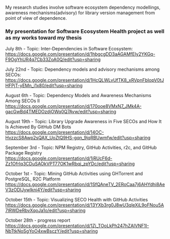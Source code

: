 My research studies involve software ecosystem dependency modellings, awareness mechanisms(advisory) for library version management from point of view of dependence.

### My presentation for Software Ecosystem Health project as well as my works toward my thesis<br>

July 8th - Topic: Inter-Dependencies in Software Ecosystem:<br>
https://docs.google.com/presentation/d/1hbgcgDD3aAGAMfEIy2YKGq-F9OgYhUR4q7Cb33ZoA0Q/edit?usp=sharing

July 22nd - Topic: Dependency models and advisory mechanisms among SECOs:<br>
https://docs.google.com/presentation/d/1HcQLWLvUfTK8_xRVpnFbIopV0tJHFPjT-yEMn_i1x80/edit?usp=sharing

August 6th - Topic: Dependency Models and Awareness Mechanisms Among SECOs II<br>
https://docs.google.com/presentation/d/170ooe8VMxN7_JMk4A-gacGwBd4TMEDOzdjOWq0Q7Avw/edit?usp=sharing

August 19th - Topic: Library Upgrade Awareness in Five SECOs and How It Is Achieved By GitHub DM Bots<br>
https://docs.google.com/presentation/d/14OC-HvzzcS8Awp2sQAX_UoZtQ9HS-gqn_9jqRBUwmfw/edit?usp=sharing

September 3rd - Topic: NPM Registry, GitHub Activities, r2c, and GitHub Package Registry<br>
https://docs.google.com/presentation/d/1jRUcF6d-Zz1OfrIq3CDuSAOkVPT77OK1wRbqj_zpYDc/edit?usp=sharing

October 1st - Topic: Mining GitHub Activities using GHTorrent and PostgreSQL, R2C Platform<br>
https://docs.google.com/presentation/d/1SfQAneTV_2ERoCaa7j6AHYdhi8AeV3zODlJywlkni4Y/edit?usp=sharing

October 15th - Topic: Visualizing SECO Health with GitHub Activities<br>
https://docs.google.com/presentation/d/13YXb3rg0J8wU3qleXiL9oFNou5A7lRWDeRbvXqoJa1o/edit?usp=sharing

October 28th - progress report<br>
https://docs.google.com/presentation/d/1Zj_TOoLkPh247hZAIVNF1I-NbTtkNoSgYoO4xwBsczY/edit?usp=sharing
